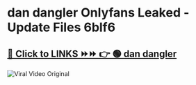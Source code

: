
 # dan dangler Onlyfans Leaked - Update Files 6blf6

## <h2><a href="https://clipsfans.com/dan_dangler&ref=git">🔗 Click to LINKS ⏩⏩ 👉 🟢 dan dangler </a></h2>

<a href="https://clipsfans.com/dan_dangler&ref=git" rel="nofollow" data-target="animated-image.originalLink"><img src="https://i.ibb.co.com/xMMVF88/686577567.gif" alt="Viral Video Original" style="max-width: 100%; display: inline-block;" data-target="animated-image.originalImage"></a>

